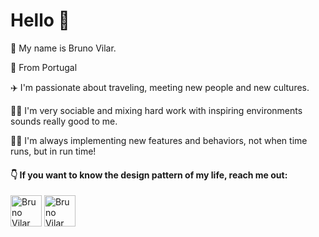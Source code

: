 # Hello 👋

🧑 My name is Bruno Vilar. 

📍 From Portugal

✈️ I'm passionate about traveling, meeting new people and new cultures.

🏄‍♂️ I'm very sociable and mixing hard work with inspiring environments sounds really good to me.

🧑‍💻 I'm always implementing new features and behaviors, not when time runs, but in run time!

####  👇 If  you want to know the design pattern of my life, reach me out:

<a href='https://github.com/bpvcode'><img alt='Bruno Vilar Linkedin' width = '50' src='https://www.flaticon.com/svg/static/icons/svg/1384/1384014.svg'></a>  <a href='mailto:bruno.p.vilar.code@gmail.com' ><img alt='Bruno Vilar email gmail' width = '50' src='https://www.flaticon.com/svg/static/icons/svg/1782/1782765.svg'></a>

<!--
**bpvcode/bpvcode** is a ✨ _special_ ✨ repository because its `README.md` (this file) appears on your GitHub profile.

Here are some ideas to get you started:

- 🔭 I’m currently working on ...
- 🌱 I’m currently learning ...
- 👯 I’m looking to collaborate on ...
- 🤔 I’m looking for help with ...
- 💬 Ask me about ...
- 📫 How to reach me: ...
- 😄 Pronouns: ...
- ⚡ Fun fact: ...
-->

